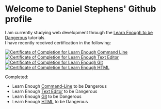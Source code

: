 # Welcome to Daniel Stephens' Github profile

I am currently studying web development through the <a href="https://www.learnenough.com/">Learn Enough to be Dangerous</a> tutorials.</br>
I have recently received certification in the following:

<a href="https://www.learnenough.com/certificates/dstep189"><img src="https://www.learnenough.com/certificates/dstep189/command-line-tutorial.svg" alt="Certificate of Completion for Learn Enough Command Line"></a>
<a href="https://www.learnenough.com/certificates/dstep189"><img src="https://www.learnenough.com/certificates/dstep189/text-editor-tutorial.svg" alt="Certificate of Completion for Learn Enough Text Editor"></a>
<a href="https://www.learnenough.com/certificates/dstep189"><img src="https://www.learnenough.com/certificates/dstep189/git-tutorial.svg" alt="Certificate of Completion for Learn Enough Git"></a>
<a href="https://www.learnenough.com/certificates/dstep189"><img src="https://www.learnenough.com/certificates/dstep189/html-tutorial.svg" alt="Certificate of Completion for Learn Enough HTML"></a>

Completed:

* Learn Enough <a href="https://www.learnenough.com/command-line">Command-Line</a> to be Dangerous
* Learn Enough <a href="https://www.learnenough.com/text-editor">Text Editor</a> to be Dangerous
* Learn Enough <a href="https://www.learnenough.com/git">Git</a> to be Dangerous
* Learn Enough <a href="https://www.learnenough.com/html">HTML</a> to be Dangerous

<!-- * Learn Enough <a href="https://www.learnenough.com/css-and-layout">CSS & Layout</a> to be Dangerous
* Learn Enough <a href="https://www.learnenough.com/javascript">JavaScript</a> to be Dangerous
* Learn Enough <a href="https://www.learnenough.com/ruby">Ruby</a> to be Dangerous
* <a href="https://www.learnenough.com/ruby-on-rails-6th-edition">Ruby on Rails Tutorial</a> -->

<!--
**dStep189/dStep189** is a ✨ _special_ ✨ repository because its `README.md` (this file) appears on your GitHub profile.

Here are some ideas to get you started:

- 🔭 I’m currently working on ...
- 🌱 I’m currently learning ...
- 👯 I’m looking to collaborate on ...
- 🤔 I’m looking for help with ...
- 💬 Ask me about ...
- 📫 How to reach me: ...
- 😄 Pronouns: ...
- ⚡ Fun fact: ...
-->
